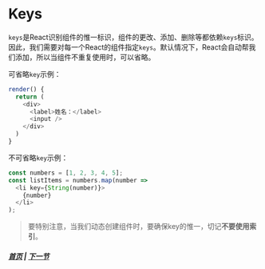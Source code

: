 # Keys

`keys`是React识别组件的惟一标识，组件的更改、添加、删除等都依赖`keys`标识。因此，我们需要对每一个React的组件指定`keys`。默认情况下，React会自动帮我们添加，所以当组件不重复使用时，可以省略。

可省略`key`示例：

```js
render() {
  return (
    <div>
      <label>姓名：</label>
      <input />
    </div>
  )
}
```

不可省略`key`示例：

```js
const numbers = [1, 2, 3, 4, 5];
const listItems = numbers.map(number =>
  <li key={String(number)}>
    {number}
  </li>
);
```

>要特别注意，当我们动态创建组件时，要确保key的惟一，切记<b>不要使用索引</b>。


##### [首页](../../README.md) | [下一节](./02.md) 